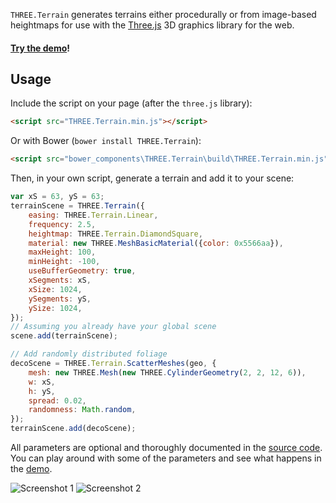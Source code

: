 `THREE.Terrain` generates terrains either procedurally or from image-based
heightmaps for use with the [Three.js](https://github.com/mrdoob/three.js) 3D
graphics library for the web.

#### [Try the demo](https://icecreamyou.github.io/THREE.Terrain/)!

## Usage

Include the script on your page (after the `three.js` library):

```html
<script src="THREE.Terrain.min.js"></script>
```

Or with Bower (`bower install THREE.Terrain`):

```html
<script src="bower_components\THREE.Terrain\build\THREE.Terrain.min.js"></script>
```

Then, in your own script, generate a terrain and add it to your scene:

```javascript
var xS = 63, yS = 63;
terrainScene = THREE.Terrain({
    easing: THREE.Terrain.Linear,
    frequency: 2.5,
    heightmap: THREE.Terrain.DiamondSquare,
    material: new THREE.MeshBasicMaterial({color: 0x5566aa}),
    maxHeight: 100,
    minHeight: -100,
    useBufferGeometry: true,
    xSegments: xS,
    xSize: 1024,
    ySegments: yS,
    ySize: 1024,
});
// Assuming you already have your global scene
scene.add(terrainScene);

// Add randomly distributed foliage
decoScene = THREE.Terrain.ScatterMeshes(geo, {
    mesh: new THREE.Mesh(new THREE.CylinderGeometry(2, 2, 12, 6)),
    w: xS,
    h: yS,
    spread: 0.02,
    randomness: Math.random,
});
terrainScene.add(decoScene);
```

All parameters are optional and thoroughly documented in the
[source code](https://github.com/IceCreamYou/THREE.Terrain/blob/gh-pages/build/THREE.Terrain.js).
You can play around with some of the parameters and see what happens in the
[demo](https://icecreamyou.github.io/THREE.Terrain/).

![Screenshot 1](https://raw.githubusercontent.com/IceCreamYou/THREE.Terrain/gh-pages/demo/img/screenshot1.jpg)
![Screenshot 2](https://raw.githubusercontent.com/IceCreamYou/THREE.Terrain/gh-pages/demo/img/screenshot2.png)
